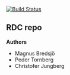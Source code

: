 [![Build Status](https://travis-ci.org/Barelydead/auto-deploy-example.svg?branch=master)](https://travis-ci.org/Barelydead/auto-deploy-example)

## RDC repo

**Authors**

- Magnus Bredsjö
- Peder Tornberg
- Christofer Jungberg

